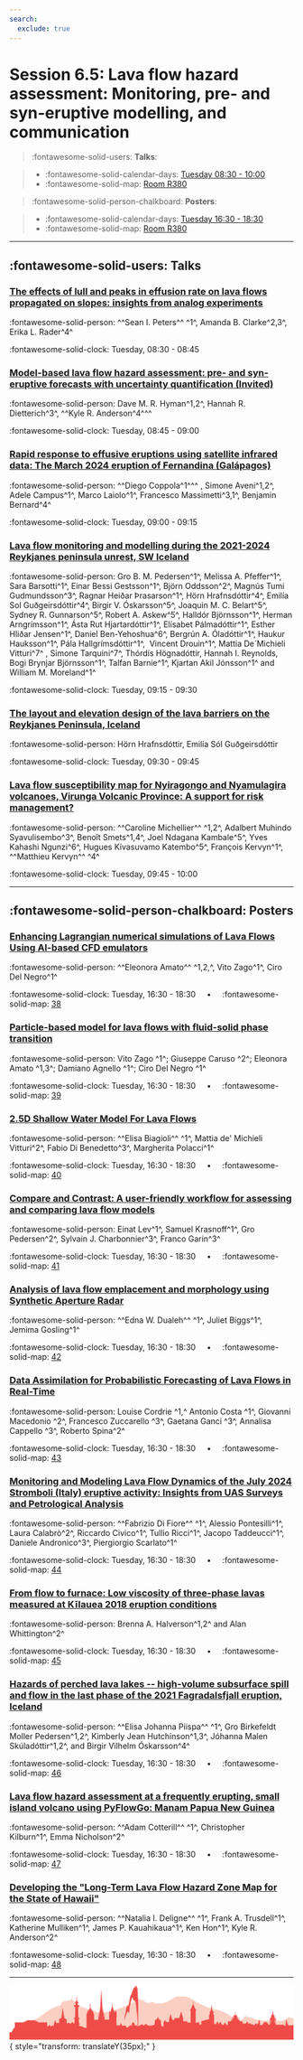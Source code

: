 ```yaml
---
search:
  exclude: true
---
```


# Session 6.5: Lava flow hazard assessment: Monitoring, pre- and syn-eruptive modelling, and communication

> :fontawesome-solid-users: **Talks**:

> - :fontawesome-solid-calendar-days: [Tuesday 08:30 - 10:00](../sessions_comparison.md#__tabbed_2_5)
> - :fontawesome-solid-map: [Room R380](../maps_venue.md#__tabbed_1_1)

> :fontawesome-solid-person-chalkboard: **Posters**:

> - :fontawesome-solid-calendar-days: [Tuesday 16:30 - 18:30](../sessions_comparison.md#__tabbed_2_6)
> - :fontawesome-solid-map: [Room R380](../maps_venue.md#__tabbed_1_1)

---

## :fontawesome-solid-users: Talks

### [The effects of lull and peaks in effusion rate on lava flows propagated on slopes: insights from analog experiments](../abstracts/6-5-1.md)
:fontawesome-solid-person: ^^Sean I. Peters^^ ^1^, Amanda B. Clarke^2,3^, Erika L. Rader^4^

:fontawesome-solid-clock: Tuesday, 08:30 - 08:45

### [Model-based lava flow hazard assessment: pre- and syn-eruptive forecasts with uncertainty quantification (Invited)](../abstracts/6-5-2.md)
:fontawesome-solid-person: Dave M. R. Hyman^1,2^, Hannah R. Dietterich^3^, ^^Kyle R. Anderson^4^^^

:fontawesome-solid-clock: Tuesday, 08:45 - 09:00

### [Rapid response to effusive eruptions using satellite infrared data: The March 2024 eruption of Fernandina (Galápagos)](../abstracts/6-5-3.md)
:fontawesome-solid-person: ^^Diego Coppola^1^^^ , Simone Aveni^1,2^, Adele Campus^1^, Marco Laiolo^1^, Francesco Massimetti^3,1^, Benjamin Bernard^4^

:fontawesome-solid-clock: Tuesday, 09:00 - 09:15

### [Lava flow monitoring and modelling during the 2021-2024 Reykjanes peninsula unrest, SW Iceland](../abstracts/6-5-4.md)
:fontawesome-solid-person: Gro B. M. Pedersen^1^, Melissa A. Pfeffer^1^, Sara Barsotti^1^, Einar Bessi Gestsson^1^, Björn Oddsson^2^, Magnús Tumi Gudmundsson^3^, Ragnar Heiðar Þrasarson^1^, Hörn Hrafnsdóttir^4^, Emilía Sol Guðgeirsdóttir^4^, Birgir V. Óskarsson^5^, Joaquin M. C. Belart^5^, Sydney R. Gunnarson^5^, Robert A. Askew^5^, Halldór Björnsson^1^, Herman Arngrímsson^1^, Ásta Rut Hjartardóttir^1^, Elísabet Pálmadóttir^1^, Esther Hliðar Jensen^1^, Daniel Ben-Yehoshua^6^, Bergrún A. Óladóttir^1^, Haukur Hauksson^1^, Pála Hallgrímsdóttir^1^,  Vincent Drouin^1^, Mattia De´Michieli Vitturi^7^ , Simone Tarquini^7^, Thórdís Högnadóttir, Hannah I. Reynolds, Bogi Brynjar Björnsson^1^, Talfan Barnie^1^, Kjartan Akil Jónsson^1^ and William M. Moreland^1^

:fontawesome-solid-clock: Tuesday, 09:15 - 09:30

### [The layout and elevation design of the lava barriers on the Reykjanes Peninsula, Iceland](../abstracts/6-5-5.md)
:fontawesome-solid-person: Hörn Hrafnsdóttir, Emilía Sól Guðgeirsdóttir

:fontawesome-solid-clock: Tuesday, 09:30 - 09:45

### [Lava flow susceptibility map for Nyiragongo and Nyamulagira volcanoes, Virunga Volcanic Province: A support for risk management?](../abstracts/6-5-6.md)
:fontawesome-solid-person: ^^Caroline Michellier^^ ^1,2^, Adalbert Muhindo Syavulisembo^3^, Benoît Smets^1,4^, Joel Ndagana Kambale^5^, Yves Kahashi Ngunzi^6^, Hugues Kivasuvamo Katembo^5^, François Kervyn^1^, ^^Matthieu Kervyn^^ ^4^

:fontawesome-solid-clock: Tuesday, 09:45 - 10:00

---

## :fontawesome-solid-person-chalkboard: Posters

### [Enhancing Lagrangian numerical simulations of Lava Flows Using AI-based CFD emulators](../abstracts/6-5-7.md)
:fontawesome-solid-person: ^^Eleonora Amato^^ ^1,2,^\, Vito Zago^1^, Ciro Del Negro^1^

:fontawesome-solid-clock: Tuesday, 16:30 - 18:30  &nbsp; &nbsp; • &nbsp; &nbsp; :fontawesome-solid-map: [38](../map_poster_boards.md#tuesday)

### [Particle-based model for lava flows with fluid-solid phase transition](../abstracts/6-5-8.md)
:fontawesome-solid-person: Vito Zago ^1^; Giuseppe Caruso ^2^; Eleonora Amato ^1,3^; Damiano Agnello ^1^; Ciro Del Negro ^1^

:fontawesome-solid-clock: Tuesday, 16:30 - 18:30  &nbsp; &nbsp; • &nbsp; &nbsp; :fontawesome-solid-map: [39](../map_poster_boards.md#tuesday)

### [2.5D Shallow Water Model For Lava Flows](../abstracts/6-5-9.md)
:fontawesome-solid-person: ^^Elisa Biagioli^^ ^1^, Mattia de' Michieli Vitturi^2^, Fabio Di Benedetto^3^, Margherita Polacci^1^

:fontawesome-solid-clock: Tuesday, 16:30 - 18:30  &nbsp; &nbsp; • &nbsp; &nbsp; :fontawesome-solid-map: [40](../map_poster_boards.md#tuesday)

### [Compare and Contrast: A user-friendly workflow for assessing and comparing lava flow models](../abstracts/6-5-10.md)
:fontawesome-solid-person: Einat Lev^1^, Samuel Krasnoff^1^, Gro Pedersen^2^, Sylvain J. Charbonnier^3^, Franco Garin^3^

:fontawesome-solid-clock: Tuesday, 16:30 - 18:30  &nbsp; &nbsp; • &nbsp; &nbsp; :fontawesome-solid-map: [41](../map_poster_boards.md#tuesday)

### [Analysis of lava flow emplacement and morphology using Synthetic Aperture Radar](../abstracts/6-5-11.md)
:fontawesome-solid-person: ^^Edna W. Dualeh^^ ^1^, Juliet Biggs^1^, Jemima Gosling^1^

:fontawesome-solid-clock: Tuesday, 16:30 - 18:30  &nbsp; &nbsp; • &nbsp; &nbsp; :fontawesome-solid-map: [42](../map_poster_boards.md#tuesday)

### [Data Assimilation for Probabilistic Forecasting of Lava Flows in Real-Time](../abstracts/6-5-12.md)
:fontawesome-solid-person: Louise Cordrie ^1,^ Antonio Costa ^1^, Giovanni Macedonio ^2^, Francesco Zuccarello ^3^, Gaetana Ganci ^3^, Annalisa Cappello ^3^, Roberto Spina^2^

:fontawesome-solid-clock: Tuesday, 16:30 - 18:30  &nbsp; &nbsp; • &nbsp; &nbsp; :fontawesome-solid-map: [43](../map_poster_boards.md#tuesday)

### [Monitoring and Modeling Lava Flow Dynamics of the July 2024 Stromboli (Italy) eruptive activity: Insights from UAS Surveys and Petrological Analysis](../abstracts/6-5-13.md)
:fontawesome-solid-person: ^^Fabrizio Di Fiore^^ ^1^, Alessio Pontesilli^1^, Laura Calabrò^2^, Riccardo Civico^1^, Tullio Ricci^1^, Jacopo Taddeucci^1^, Daniele Andronico^3^, Piergiorgio Scarlato^1^

:fontawesome-solid-clock: Tuesday, 16:30 - 18:30  &nbsp; &nbsp; • &nbsp; &nbsp; :fontawesome-solid-map: [44](../map_poster_boards.md#tuesday)

### [From flow to furnace: Low viscosity of three-phase lavas measured at Kīlauea 2018 eruption conditions](../abstracts/6-5-14.md)
:fontawesome-solid-person: Brenna A. Halverson^1,2^ and Alan Whittington^2^

:fontawesome-solid-clock: Tuesday, 16:30 - 18:30  &nbsp; &nbsp; • &nbsp; &nbsp; :fontawesome-solid-map: [45](../map_poster_boards.md#tuesday)

### [Hazards of perched lava lakes -- high-volume subsurface spill and flow in the last phase of the 2021 Fagradalsfjall eruption, Iceland](../abstracts/6-5-15.md)
:fontawesome-solid-person: ^^Elisa Johanna Piispa^^ ^1^, Gro Birkefeldt Moller Pedersen^1,2^, Kimberly Jean Hutchinson^1,3^, Jóhanna Malen Skúladóttir^1,2^, and Birgir Vilhelm Óskarsson^4^

:fontawesome-solid-clock: Tuesday, 16:30 - 18:30  &nbsp; &nbsp; • &nbsp; &nbsp; :fontawesome-solid-map: [46](../map_poster_boards.md#tuesday)

### [Lava flow hazard assessment at a frequently erupting, small island volcano using PyFlowGo: Manam Papua New Guinea](../abstracts/6-5-16.md)
:fontawesome-solid-person: ^^Adam Cotterill^^ ^1^, Christopher Kilburn^1^, Emma Nicholson^2^

:fontawesome-solid-clock: Tuesday, 16:30 - 18:30  &nbsp; &nbsp; • &nbsp; &nbsp; :fontawesome-solid-map: [47](../map_poster_boards.md#tuesday)

### [Developing the \"Long-Term Lava Flow Hazard Zone Map for the State of Hawaii\"](../abstracts/6-5-17.md)
:fontawesome-solid-person: ^^Natalia I. Deligne^^ ^1^, Frank A. Trusdell^1^, Katherine Mulliken^1^, James P. Kauahikaua^1^, Ken Hon^1^, Kyle R. Anderson^2^

:fontawesome-solid-clock: Tuesday, 16:30 - 18:30  &nbsp; &nbsp; • &nbsp; &nbsp; :fontawesome-solid-map: [48](../map_poster_boards.md#tuesday)

---

![Footer](../img/footer.png){  style="transform: translateY(35px);" }
